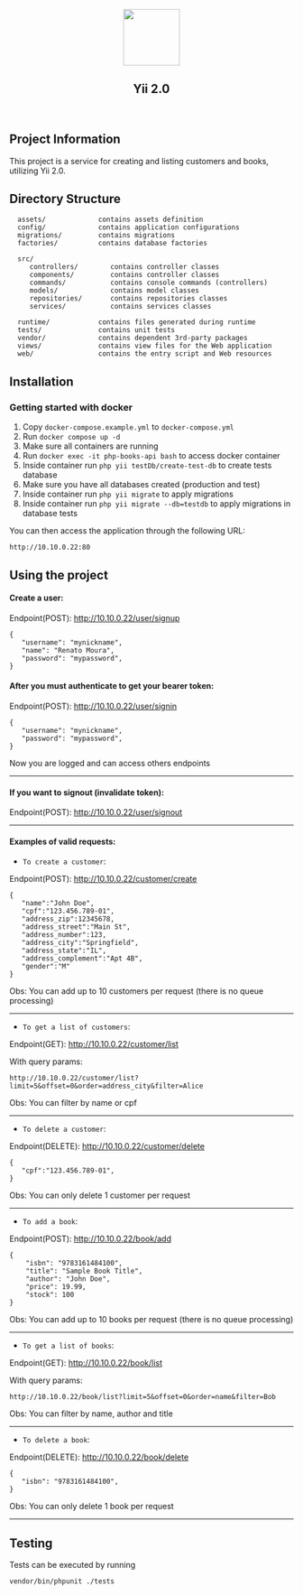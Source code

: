 <p align="center">
    <a href="https://github.com/yiisoft" target="_blank">
        <img src="https://avatars0.githubusercontent.com/u/993323" height="100px">
    </a>
    <h2 align="center">Yii 2.0 </h2>
    <br>
</p>

Project Information
-------------------
This project is a service for creating and listing customers and books, utilizing Yii 2.0.


Directory Structure
-------------------

      assets/             contains assets definition
      config/             contains application configurations
      migrations/         contains migrations
      factories/          contains database factories
      
      src/
         controllers/        contains controller classes
         components/         contains controller classes
         commands/           contains console commands (controllers)
         models/             contains model classes
         repositories/       contains repositories classes
         services/           contains services classes

      runtime/            contains files generated during runtime
      tests/              contains unit tests
      vendor/             contains dependent 3rd-party packages
      views/              contains view files for the Web application
      web/                contains the entry script and Web resources


Installation
------------

### Getting started with docker

1. Copy `docker-compose.example.yml` to `docker-compose.yml`
2. Run `docker compose up -d`
3. Make sure all containers are running
4. Run `docker exec -it php-books-api bash` to access docker container
5. Inside container run `php yii testDb/create-test-db` to create tests database
6. Make sure you have all databases created (production and test)
7. Inside container run `php yii migrate` to apply migrations
8. Inside container run `php yii migrate --db=testdb` to apply migrations in database tests

You can then access the application through the following URL:

    http://10.10.0.22:80


Using the project
-------

#### Create a user:

Endpoint(POST): http://10.10.0.22/user/signup

```
{
   "username": "mynickname",
   "name": "Renato Moura",
   "password": "mypassword",
}
```

#### After you must authenticate to get your bearer token:

Endpoint(POST): http://10.10.0.22/user/signin

```
{
   "username": "mynickname",
   "password": "mypassword",
}
```

Now you are logged and can access others endpoints

-----

#### If you want to signout (invalidate token):

Endpoint(POST): http://10.10.0.22/user/signout

-----

#### Examples of valid requests:

- `To create a customer`:

Endpoint(POST): http://10.10.0.22/customer/create

```
{
   "name":"John Doe",
   "cpf":"123.456.789-01",
   "address_zip":12345678,
   "address_street":"Main St",
   "address_number":123,
   "address_city":"Springfield",
   "address_state":"IL",
   "address_complement":"Apt 4B",
   "gender":"M"
}
```
Obs: You can add up to 10 customers per request (there is no queue processing)

-----

- `To get a list of customers`:

Endpoint(GET): http://10.10.0.22/customer/list

With query params:
```
http://10.10.0.22/customer/list?limit=5&offset=0&order=address_city&filter=Alice
```
Obs: You can filter by name or cpf

-----

- `To delete a customer`:

Endpoint(DELETE): http://10.10.0.22/customer/delete

```
{
   "cpf":"123.456.789-01",
}
```
Obs: You can only delete 1 customer per request

-----

- `To add a book`:

Endpoint(POST): http://10.10.0.22/book/add

```
{
    "isbn": "9783161484100",
    "title": "Sample Book Title",
    "author": "John Doe",
    "price": 19.99,
    "stock": 100
}
```
Obs: You can add up to 10 books per request (there is no queue processing)

-----

- `To get a list of books`:

Endpoint(GET): http://10.10.0.22/book/list

With query params:
```
http://10.10.0.22/book/list?limit=5&offset=0&order=name&filter=Bob
```
Obs: You can filter by name, author and title

-----

- `To delete a book`:

Endpoint(DELETE): http://10.10.0.22/book/delete

```
{
   "isbn": "9783161484100",
}
```
Obs: You can only delete 1 book per request

-----

Testing
-------

Tests can be executed by running

```
vendor/bin/phpunit ./tests
```